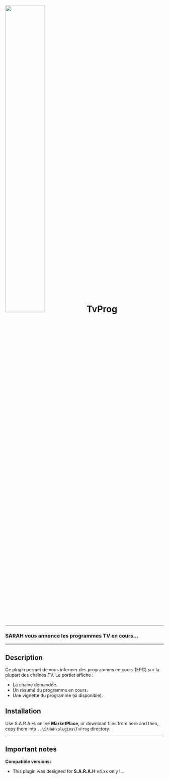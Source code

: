 # <img src="../master/www/images/capture.png" width="50%" height="50%"/> TvProg

***

### SARAH vous annonce les programmes TV en cours...

***

## Description

Ce plugin permet de vous informer des programmes en cours (EPG) sur la plupart des chaînes TV.
Le portlet affiche :
- La chaine demandée.
- Un résumé du programme en cours.
- Une vignette du programme (si disponible).

## Installation

Use S.A.R.A.H. online **MarketPlace**, or download files from here and then, copy them into `..\SARAH\plugins\TvProg` directory.

***

<a name="important"></a>
## Important notes

**Compatible versions:** 

- This plugin was designed for **S.A.R.A.H** v4.xx only !...

